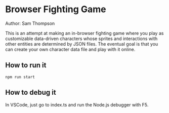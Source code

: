 # Browser Fighting Game

Author: Sam Thompson

This is an attempt at making an in-browser fighting game where you play as customizable data-driven characters whose sprites and interactions with other entities are determined by JSON files. The eventual goal is that you can create your own character data file and play with it online.

## How to run it

```
npm run start
```

## How to debug it

In VSCode, just go to index.ts and run the Node.js debugger with F5.